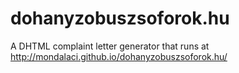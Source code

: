 dohanyzobuszsoforok.hu
======================

A DHTML complaint letter generator that runs at http://mondalaci.github.io/dohanyzobuszsoforok.hu/
